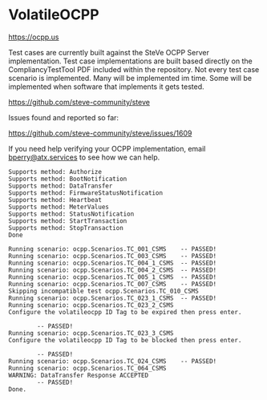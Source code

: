 # VolatileOCPP

https://ocpp.us

Test cases are currently built against the SteVe OCPP Server implementation. Test case implementations are built based directly on the CompliancyTestTool PDF included within the repository. Not every test case scenario is implemented. Many will be implemented im time. Some will be implemented when software that implements it gets tested.

https://github.com/steve-community/steve

Issues found and reported so far:

https://github.com/steve-community/steve/issues/1609

If you need help verifying your OCPP implementation, email bperry@atx.services to see how we can help.

```
Supports method: Authorize
Supports method: BootNotification
Supports method: DataTransfer
Supports method: FirmwareStatusNotification
Supports method: Heartbeat
Supports method: MeterValues
Supports method: StatusNotification
Supports method: StartTransaction
Supports method: StopTransaction
Done

Running scenario: ocpp.Scenarios.TC_001_CSMS    -- PASSED!
Running scenario: ocpp.Scenarios.TC_003_CSMS    -- PASSED!
Running scenario: ocpp.Scenarios.TC_004_1_CSMS  -- PASSED!
Running scenario: ocpp.Scenarios.TC_004_2_CSMS  -- PASSED!
Running scenario: ocpp.Scenarios.TC_005_1_CSMS  -- PASSED!
Running scenario: ocpp.Scenarios.TC_007_CSMS    -- PASSED!
Skipping incompatible test ocpp.Scenarios.TC_010_CSMS
Running scenario: ocpp.Scenarios.TC_023_1_CSMS  -- PASSED!
Running scenario: ocpp.Scenarios.TC_023_2_CSMS
Configure the volatileocpp ID Tag to be expired then press enter.

        -- PASSED!
Running scenario: ocpp.Scenarios.TC_023_3_CSMS
Configure the volatileocpp ID Tag to be blocked then press enter.

        -- PASSED!
Running scenario: ocpp.Scenarios.TC_024_CSMS    -- PASSED!
Running scenario: ocpp.Scenarios.TC_064_CSMS
WARNING: DataTransfer Response ACCEPTED
        -- PASSED!
Done.
```